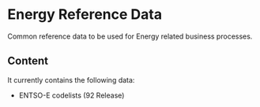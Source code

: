 # Energy Reference Data

Common reference data to be used for Energy related business processes.

## Content

It currently contains the following data:
-  ENTSO-E codelists (92 Release)



